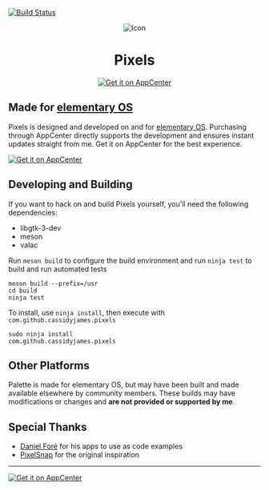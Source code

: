 [![Build Status](https://travis-ci.org/cassidyjames/pixels.svg?branch=master)](https://travis-ci.org/cassidyjames/pixels)

<p align="center">
  <img src="https://cdn.rawgit.com/cassidyjames/pixels/master/data/icons/128/com.github.cassidyjames.pixels.svg" alt="Icon" />
</p>
<h1 align="center">Pixels</h1>
<p align="center">
  <a href="https://appcenter.elementary.io/com.github.cassidyjames.pixels"><img src="https://appcenter.elementary.io/badge.svg?new" alt="Get it on AppCenter" /></a>
</p>

## Made for [elementary OS](https://elementary.io)

Pixels is designed and developed on and for [elementary OS](https://elementary.io). Purchasing through AppCenter directly supports the development and ensures instant updates straight from me. Get it on AppCenter for the best experience.

[![Get it on AppCenter](https://appcenter.elementary.io/badge.svg?new)](https://appcenter.elementary.io/com.github.cassidyjames.pixels)


## Developing and Building

If you want to hack on and build Pixels yourself, you'll need the following dependencies:

* libgtk-3-dev
* meson
* valac

Run `meson build` to configure the build environment and run `ninja test` to build and run automated tests

    meson build --prefix=/usr
    cd build
    ninja test

To install, use `ninja install`, then execute with `com.github.cassidyjames.pixels`

    sudo ninja install
    com.github.cassidyjames.pixels


## Other Platforms

Palette is made for elementary OS, but may have been built and made available elsewhere by community members. These builds may have modifications or changes and **are not provided or supported by me**.


## Special Thanks

- [Daniel Foré](https://github.com/danrabbit) for his apps to use as code examples
- [PixelSnap](https://getpixelsnap.com) for the original inspiration

-----

[![Get it on AppCenter](https://appcenter.elementary.io/badge.svg?new)](https://appcenter.elementary.io/com.github.cassidyjames.pixels)

